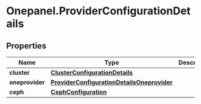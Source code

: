 # Onepanel.ProviderConfigurationDetails

## Properties
Name | Type | Description | Notes
------------ | ------------- | ------------- | -------------
**cluster** | [**ClusterConfigurationDetails**](ClusterConfigurationDetails.md) |  | 
**oneprovider** | [**ProviderConfigurationDetailsOneprovider**](ProviderConfigurationDetailsOneprovider.md) |  | [optional] 
**ceph** | [**CephConfiguration**](CephConfiguration.md) |  | [optional] 


